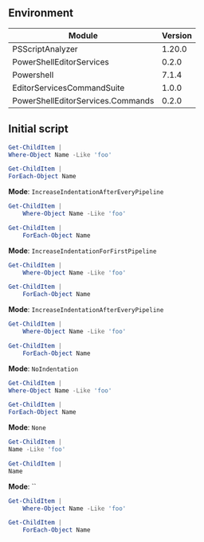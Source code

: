 ## Environment

| Module | Version |
|  -  |  -  |
| PSScriptAnalyzer | 1.20.0 |
| PowerShellEditorServices | 0.2.0 |
| Powershell | 7.1.4 |
| EditorServicesCommandSuite | 1.0.0 |
| PowerShellEditorServices.Commands | 0.2.0 |

## Initial script

```ps1
Get-ChildItem |
Where-Object Name -Like 'foo'

Get-ChildItem |
ForEach-Object Name
```

**Mode**: `IncreaseIndentationAfterEveryPipeline`


```ps1
Get-ChildItem |
    Where-Object Name -Like 'foo'

Get-ChildItem |
    ForEach-Object Name
```


**Mode**: `IncreaseIndentationForFirstPipeline`


```ps1
Get-ChildItem |
    Where-Object Name -Like 'foo'

Get-ChildItem |
    ForEach-Object Name
```


**Mode**: `IncreaseIndentationAfterEveryPipeline`


```ps1
Get-ChildItem |
    Where-Object Name -Like 'foo'

Get-ChildItem |
    ForEach-Object Name
```


**Mode**: `NoIndentation`


```ps1
Get-ChildItem |
Where-Object Name -Like 'foo'

Get-ChildItem |
ForEach-Object Name
```


**Mode**: `None`


```ps1
Get-ChildItem |
Name -Like 'foo'

Get-ChildItem |
Name
```


**Mode**: ``


```ps1
Get-ChildItem |
    Where-Object Name -Like 'foo'

Get-ChildItem |
    ForEach-Object Name
```

